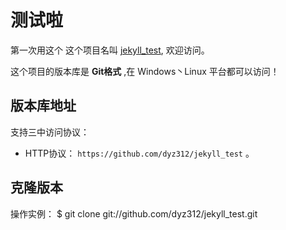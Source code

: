 # 测试啦

第一次用这个
这个项目名叫 [jekyll_test](https://github.com/dyz312/jekyll_test),
欢迎访问。

这个项目的版本库是 **Git格式** ,在 Windows丶Linux
平台都可以访问！

## 版本库地址

支持三中访问协议：

* HTTP协议： `https://github.com/dyz312/jekyll_test` 。

## 克隆版本

操作实例：
    $ git clone git://github.com/dyz312/jekyll_test.git
